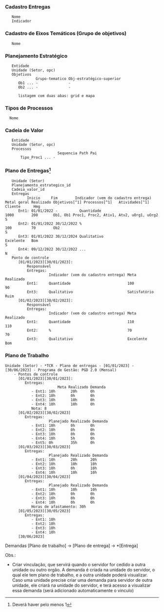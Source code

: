### Cadastro Entregas
``` 
   Nome
   Indicador
```

### Cadastro de Eixos Temáticos (Grupo de objetivos)
``` 
   Nome
```

### Planejamento Estratégico
```
   Entidade 
   Unidade (Setor, opc)
   Objetivos
              Grupo-tematico Obj-estratégico-superior
      Ob1 ... -              -
      Ob2 ... -              -

      listagem com duas abas: grid e mapa
```

### Tipos de Processos
```
  Nome
```

### Cadeia de Valor
```
   Entidade 
   Unidade (Setor, opc)
   Processos
                        Sequencia Path Pai
       Tipo_Proc1 ... - 
```

### Plano de Entregas[^1]
```
   Unidade (Setor)
   Planejamento_estrategico_id
   Cadeia_valor_id
   Entregas
          Inicio     Fim        Indicador (vem do cadastro entrega) Metal geral Realizado Objetivos[^1] Processos[^1]   Atividades[^1]  Cliente      Hmg
      Ent1: 01/01/2022 -          Quantidade                          1000        200       Ob1, Ob1 Proc1, Proc2, Ativ1, Atv2, uOrg1, uOrg2 S 
      Ent2: 01/01/2022 30/12/2022 %                                   100         70        Ob2                                                S 
      Ent3: 01/01/2022 30/12/2024 Qualitativo                         Excelente   Bom                                                          S
      Ent4: 09/12/2022 30/12/2022 ...                                                                                                          N
   Ponto de controle
      [01/01/2023][30/01/2023]:
          Responsável
          Entregas:
                    Indicador (vem do cadastro entrega) Meta         Realizado  
          Ent1:     Quantidade                          100          90
          Ent3:     Qualitativo                         Satisfatório Ruim
      [01/02/2023][30/02/2023]:
          Responsável
          Entregas:
                    Indicador (vem do cadastro entrega) Meta         Realizado
          Ent1:     Quantidade                          110          110
          Ent2:     %                                   70           70
          Ent3:     Qualitativo                         Excelente    Bom
```
[^1]: Deverá haver pelo menos 1

### Plano de Trabalho
```
Unidade (Setor) - *TCR - Plano de entregas - [01/01/2023] - [30/06/2023] - Programa de Gestão: PGD 2.0 (Mensal)
    - Pontos de controle
      [01/01/2023][30/01/2023]:
         Entregas:
              			Meta Realizado Demanda
            - Ent1: 10h       20h      0h
            - Ent2: 10h       0h       0h
            - Ent3: 10h       10h      0h
            - Ent4: 10h       10h      0h
            Nota: 8
      [01/02/2023][30/02/2023]
         Entregas:
         			Planejado Realizado Demanda
            - Ent1: 10h       0h       0h
            - Ent2: 10h       0h       0h
            - Ent3: 10h       0h       0h
            - Ent4: 10h       5h       0h
            - Ent5: 0h        35h      0h
      [01/03/2023][30/03/2023]
         Entregas:
         			Planejado Realizado Demanda
            - Ent1: 10h       20h      20h
            - Ent2: 10h       10h      10h
            - Ent3: 10h       0h       10h
            - Ent4: 10h       10h      10h
      [01/04/2023][30/04/2023]
         Entregas:
         			Planejado Realizado Demanda
            - Ent1: 10h       10h      10h
            - Ent2: 10h       0h       0h
            - Ent3: 10h       0h       0h
            - Ent4: 10h       0h       0h
            Horas de afastamento: 30h
      [01/05/2023][30/05/2023]
         Entregas:
            - Ent1: 10h
            - Ent2: 10h
            - Ent3: 10h
            - Ent4: 10h
      [30/06/2023]
```



Demandas
  [Plano de trabalho] -> [Plano de entrega] -> *[Entrega]

Obs.:
  - Criar vinculação, que servirá quando o servidor for cedido a outra unidade ou outro orgão. A demanda é criada na unidade do servidor, o qual ele tem plano de trabalho, e a outra unidade poderá visualizar. Caso uma unidade precise criar uma demanda para servidor de outra unidade, ele criará na unidade do servidor, e terá acesso a visualizar essa demanda (será adicionado automaticamente o vinculo)